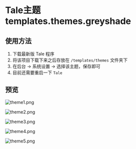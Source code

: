 # Tale主题 templates.themes.greyshade



## 使用方法

1. 下载最新版 Tale 程序
2. 将该项目下载下来之后存放在 `/templates/themes` 文件夹下
3. 在后台 -> 系统设置 -> 选择该主题，保存即可
4. 目前还需要重启一下 `Tale`

## 预览

![theme1.png](https://ooo.0o0.ooo/2017/03/01/58b5acaa2aebe.png)

![theme2.png](https://ooo.0o0.ooo/2017/03/01/58b5acaa0de0d.png)

![theme3.png](https://ooo.0o0.ooo/2017/03/01/58b5aca824ad3.png)

![theme4.png](https://ooo.0o0.ooo/2017/03/01/58b5ac9dc0b0a.png)

![theme5.png](https://ooo.0o0.ooo/2017/03/01/58b5aca79faea.png)

